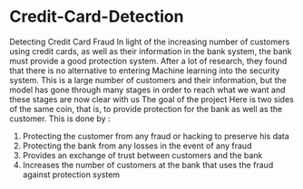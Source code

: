 # Credit-Card-Detection
Detecting Credit Card Fraud In light of the increasing number of customers using credit 
cards, as well as their information in the bank system, the bank must provide a good 
protection system. 
After a lot of research, they found that there is no alternative to entering Machine learning 
into the security system. This is a large number of customers and their information, but the 
model has gone through many stages in order to reach what we want and these stages are now 
clear with us
The goal of the project Here is two sides of the same coin, that is, to provide protection for the 
bank as well as the customer.
 This is done by :
1. Protecting the customer from any fraud or hacking to preserve his data
 2. Protecting the bank from any losses in the event of any fraud
 3. Provides an exchange of trust between customers and the bank
 4. Increases the number of customers at the bank that uses the fraud against protection system
